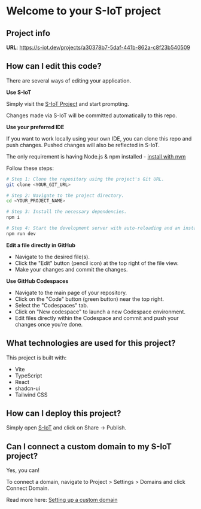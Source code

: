 # Welcome to your S-IoT project

## Project info

**URL**: https://s-iot.dev/projects/a30378b7-5daf-441b-862a-c8f23b540509

## How can I edit this code?

There are several ways of editing your application.

**Use S-IoT**

Simply visit the [S-IoT Project](https://s-iot.dev/projects/a30378b7-5daf-441b-862a-c8f23b540509) and start prompting.

Changes made via S-IoT will be committed automatically to this repo.

**Use your preferred IDE**

If you want to work locally using your own IDE, you can clone this repo and push changes. Pushed changes will also be reflected in S-IoT.

The only requirement is having Node.js & npm installed - [install with nvm](https://github.com/nvm-sh/nvm#installing-and-updating)

Follow these steps:

```sh
# Step 1: Clone the repository using the project's Git URL.
git clone <YOUR_GIT_URL>

# Step 2: Navigate to the project directory.
cd <YOUR_PROJECT_NAME>

# Step 3: Install the necessary dependencies.
npm i

# Step 4: Start the development server with auto-reloading and an instant preview.
npm run dev
```

**Edit a file directly in GitHub**

- Navigate to the desired file(s).
- Click the "Edit" button (pencil icon) at the top right of the file view.
- Make your changes and commit the changes.

**Use GitHub Codespaces**

- Navigate to the main page of your repository.
- Click on the "Code" button (green button) near the top right.
- Select the "Codespaces" tab.
- Click on "New codespace" to launch a new Codespace environment.
- Edit files directly within the Codespace and commit and push your changes once you're done.

## What technologies are used for this project?

This project is built with:

- Vite
- TypeScript
- React
- shadcn-ui
- Tailwind CSS

## How can I deploy this project?

Simply open [S-IoT](https://s-iot.dev/projects/a30378b7-5daf-441b-862a-c8f23b540509) and click on Share -> Publish.

## Can I connect a custom domain to my S-IoT project?

Yes, you can!

To connect a domain, navigate to Project > Settings > Domains and click Connect Domain.

Read more here: [Setting up a custom domain](https://docs.s-iot.dev/tips-tricks/custom-domain#step-by-step-guide)
